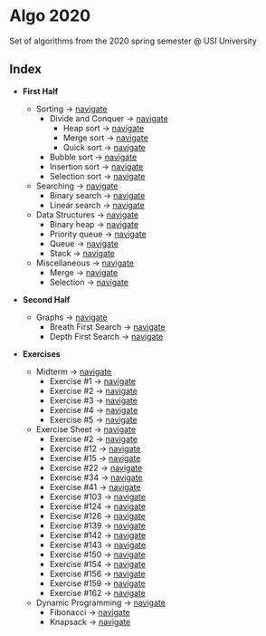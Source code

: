 # Algo 2020

Set of algorithms from the 2020 spring semester @ USI University

## Index

- **First Half**
  - Sorting -> [navigate](https://github.com/edoriggio/algo2020/tree/master/midterm/sorting)
    - Divide and Conquer -> [navigate](https://github.com/edoriggio/algo2020/tree/master/midterm/sorting/divide_and_conquer)
      - Heap sort -> [navigate](https://github.com/edoriggio/algo2020/tree/master/midterm/sorting/divide_and_conquer/heap_sort.py)
      - Merge sort -> [navigate](https://github.com/edoriggio/algo2020/tree/master/midterm/sorting/divide_and_conquer/merge_sort.py)
      - Quick sort -> [navigate](https://github.com/edoriggio/algo2020/tree/master/midterm/sorting/divide_and_conquer/quick_sort.py)
    - Bubble sort -> [navigate](https://github.com/edoriggio/algo2020/tree/master/midterm/sorting/bubble_sort.py)
    - Insertion sort -> [navigate](https://github.com/edoriggio/algo2020/tree/master/midterm/sorting/insertion_sort.py)
    - Selection sort -> [navigate](https://github.com/edoriggio/algo2020/tree/master/midterm/sorting/selection_sort.py)
  - Searching -> [navigate](https://github.com/edoriggio/algo2020/tree/master/midterm/searching)
    - Binary search -> [navigate](https://github.com/edoriggio/algo2020/tree/master/midterm/searching/binary_search.py)
    - Linear search -> [navigate](https://github.com/edoriggio/algo2020/tree/master/midterm/searching/linear_search.py)
  - Data Structures -> [navigate](https://github.com/edoriggio/algo2020/tree/master/midterm/data_structures)
    - Binary heap -> [navigate](https://github.com/edoriggio/algo2020/tree/master/midterm/data_structures/binary_heap.py)
    - Priority queue -> [navigate](https://github.com/edoriggio/algo2020/tree/master/midterm/data_structures/priority_queue.py)
    - Queue -> [navigate](https://github.com/edoriggio/algo2020/tree/master/midterm/data_structures/queue.py)
    - Stack -> [navigate](https://github.com/edoriggio/algo2020/tree/master/midterm/data_structures/stack.py)
  - Miscellaneous -> [navigate](https://github.com/edoriggio/algo2020/tree/master/midterm/misc)
    - Merge -> [navigate](https://github.com/edoriggio/algo2020/tree/master/midterm/misc/merge.py)
    - Selection -> [navigate](https://github.com/edoriggio/algo2020/tree/master/midterm/misc/selection.py)
    
- **Second Half**
  - Graphs -> [navigate](https://github.com/edoriggio/algo2020/tree/master/final/graphs)
    - Breath First Search -> [navigate](https://github.com/edoriggio/algo2020/tree/master/final/graphs/bfs.py)
    - Depth First Search -> [navigate](https://github.com/edoriggio/algo2020/tree/master/final/graphs/dfs.py)
    
- **Exercises**
  - Midterm -> [navigate](https://github.com/edoriggio/algo-2020/tree/master/exercises/midterm)
    - Exercise #1 -> [navigate](https://github.com/edoriggio/algo-2020/tree/master/exercises/midterm/%231.py)
    - Exercise #2 -> [navigate](https://github.com/edoriggio/algo-2020/tree/master/exercises/midterm/%232.py)
    - Exercise #3 -> [navigate](https://github.com/edoriggio/algo-2020/tree/master/exercises/midterm/%233.py)
    - Exercise #4 -> [navigate](https://github.com/edoriggio/algo-2020/tree/master/exercises/midterm/%234.py)
    - Exercise #5 -> [navigate](https://github.com/edoriggio/algo-2020/tree/master/exercises/midterm/%235.py)
  - Exercise Sheet -> [navigate](https://github.com/edoriggio/algo-2020/tree/master/exercises/sheet)
    - Exercise #2 -> [navigate](https://github.com/edoriggio/algo-2020/blob/master/exercises/sheet/%232.py)
    - Exercise #12 -> [navigate](https://github.com/edoriggio/algo-2020/blob/master/exercises/sheet/%2312.py)
    - Exercise #15 -> [navigate](https://github.com/edoriggio/algo-2020/blob/master/exercises/sheet/%2315.py)
    - Exercise #22 -> [navigate](https://github.com/edoriggio/algo-2020/blob/master/exercises/sheet/%2322.py)
    - Exercise #34 -> [navigate](https://github.com/edoriggio/algo-2020/blob/master/exercises/sheet/%2334.py)
    - Exercise #41 -> [navigate](https://github.com/edoriggio/algo-2020/blob/master/exercises/sheet/%2341.py)
    - Exercise #103 -> [navigate](https://github.com/edoriggio/algo-2020/blob/master/exercises/sheet/%23103.py)
    - Exercise #124 -> [navigate](https://github.com/edoriggio/algo-2020/blob/master/exercises/sheet/%23124.py)
    - Exercise #126 -> [navigate](https://github.com/edoriggio/algo-2020/blob/master/exercises/sheet/%23126.py)
    - Exercise #139 -> [navigate](https://github.com/edoriggio/algo-2020/blob/master/exercises/sheet/%23139.py)
    - Exercise #142 -> [navigate](https://github.com/edoriggio/algo-2020/blob/master/exercises/sheet/%23142.py)
    - Exercise #143 -> [navigate](https://github.com/edoriggio/algo-2020/blob/master/exercises/sheet/%23143.py)
    - Exercise #150 -> [navigate](https://github.com/edoriggio/algo-2020/blob/master/exercises/sheet/%23150.py)
    - Exercise #154 -> [navigate](https://github.com/edoriggio/algo-2020/blob/master/exercises/sheet/%23154.py)
    - Exercise #156 -> [navigate](https://github.com/edoriggio/algo-2020/blob/master/exercises/sheet/%23156.py)
    - Exercise #159 -> [navigate](https://github.com/edoriggio/algo-2020/blob/master/exercises/sheet/%23159.py)
    - Exercise #162 -> [navigate](https://github.com/edoriggio/algo-2020/blob/master/exercises/sheet/%23162.py)
  - Dynamic Programming -> [navigate](http://github.com/edoriggio/algo2020/tree/master/final/dynamic)
    - Fibonacci -> [navigate](https://github.com/edoriggio/algo-2020/blob/master/exercises/dynamic/dp_fibonacci.py)
    - Knapsack -> [navigate](https://github.com/edoriggio/algo-2020/blob/master/exercises/dynamic/dp_knapsack.py)
